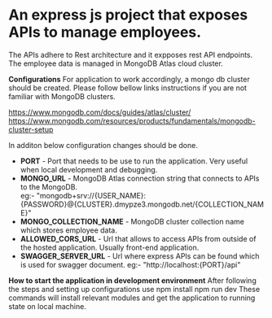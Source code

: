 # An express js project that exposes APIs to manage employees.
The APIs adhere to Rest architecture and it expposes rest API endpoints.
The employee data is managed in MongoDB Atlas cloud cluster.

**Configurations**
For application to work accordingly, a mongo db cluster should be created. 
Please follow bellow links instructions if you are not familiar with MongoDB clusters.

https://www.mongodb.com/docs/guides/atlas/cluster/
https://www.mongodb.com/resources/products/fundamentals/mongodb-cluster-setup

In additon below configuration changes should be done.
* **PORT** - Port that needs to be use to run the application. Very useful when local development and debugging.   
* **MONGO_URL** - MongoDB Atlas connection string that connects to APIs to the MongoDB.  
            eg:- "mongodb+srv://{USER_NAME}:{PASSWORD}@{CLUSTER}.dmypze3.mongodb.net/{COLLECTION_NAME}"  
* **MONGO_COLLECTION_NAME** - MongoDB cluster collection name which stores employee data.  
* **ALLOWED_CORS_URL** - Url that allows to access APIs from outside of the hosted application. Usually front-end application.  
* **SWAGGER_SERVER_URL** - Url where express APIs can be found which is used for swagger document.
                      eg:- "http://localhost:{PORT}/api"  


**How to start the application in development environment**
After following the steps and setting up configurations use
npm install
npm run dev
These commands will install relevant modules and get the application to running state on local machine.
